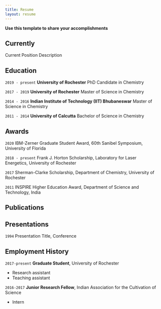 ```yaml
---
title: Resume
layout: resume
---
```


<b> Use this template to share your accomplishments </b>  

## Currently

Current Position Description

## Education

`2019 - present`
__University of Rochester__
PhD Candidate in Chemistry

`2017 - 2019`
__University of Rochester__
Master of Science in Chemistry 

`2014 - 2016`
__Indian Institute of Technology (IIT) Bhubaneswar__
Master of Science in Chemistry 

`2011 - 2014`
__University of Calcutta__
Bachelor of Science in Chemistry 

## Awards

`2020`
IBM-Zerner Graduate Student Award, 60th Sanibel Symposium, University of Florida

`2018 - present`
Frank J. Horton Scholarship, Laboratory for Laser Energetics, University of Rochester

`2017`
Sherman-Clarke Scholarship, Department of Chemistry, University of Rochester

`2011`
INSPIRE Higher Education Award, Department of Science and Technology, India

## Publications

<!-- A list is also available [online](https://scholar.google.co.uk/citations?user=LTOTl0YAAAAJ) -->


## Presentations

`1994`
Presentation Title, Conference


## Employment History

`2017-present`
__Graduate Student__, University of Rochester

- Research assistant
- Teaching assistant

`2016-2017`
__Junior Research Fellow__, Indian Association for the Cultivation of Science

- Intern





